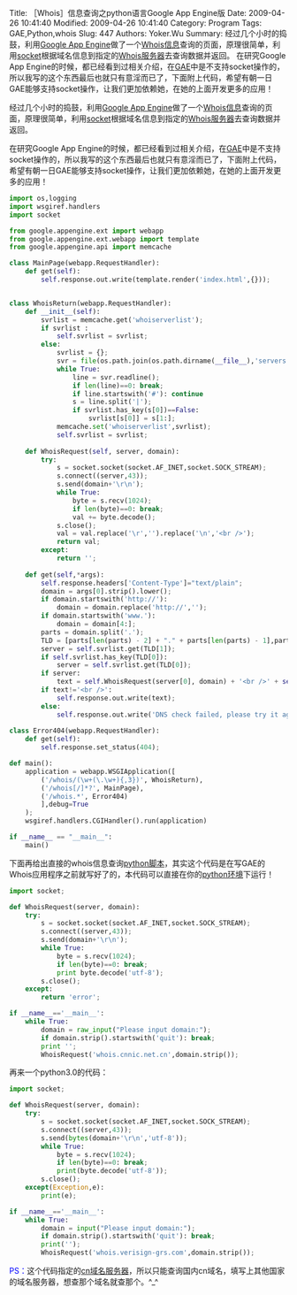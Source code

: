 ﻿Title: ［Whois］信息查询之python语言Google App Engine版
Date: 2009-04-26 10:41:40
Modified: 2009-04-26 10:41:40
Category: Program
Tags: GAE,Python,whois
Slug: 447
Authors: Yoker.Wu
Summary: 
    经过几个小时的捣鼓，利用[Google App Engine](http://appengine.google.com/)做了一个[Whois信息](http://www.google.com/search?hl=zh-CN&q=Whois%E4%BF%A1%E6%81%AF&client=pub-9809305251274649)查询的页面，原理很简单，利用[socket](http://www.google.com/search?hl=zh-CN&q=socket&client=pub-9809305251274649)根据域名信息到指定的[Whois服务器](http://www.google.com/search?hl=zh-CN&q=Whois%E6%9C%8D%E5%8A%A1%E5%99%A8&client=pub-9809305251274649)去查询数据并返回。
    在研究Google App Engine的时候，都已经看到过相关介绍，在[GAE](http://www.google.com/search?hl=zh-CN&q=google%20app%20engine&client=pub-9809305251274649)中是不支持socket操作的，所以我写的这个东西最后也就只有意淫而已了，下面附上代码，希望有朝一日GAE能够支持socket操作，让我们更加依赖她，在她的上面开发更多的应用！


经过几个小时的捣鼓，利用[Google App Engine](http://appengine.google.com/)做了一个[Whois信息](http://www.google.com/search?hl=zh-CN&q=Whois%E4%BF%A1%E6%81%AF&client=pub-9809305251274649)查询的页面，原理很简单，利用[socket](http://www.google.com/search?hl=zh-CN&q=socket&client=pub-9809305251274649)根据域名信息到指定的[Whois服务器](http://www.google.com/search?hl=zh-CN&q=Whois%E6%9C%8D%E5%8A%A1%E5%99%A8&client=pub-9809305251274649)去查询数据并返回。

在研究Google App Engine的时候，都已经看到过相关介绍，在[GAE](http://www.google.com/search?hl=zh-CN&q=google%20app%20engine&client=pub-9809305251274649)中是不支持socket操作的，所以我写的这个东西最后也就只有意淫而已了，下面附上代码，希望有朝一日GAE能够支持socket操作，让我们更加依赖她，在她的上面开发更多的应用！

```python
import os,logging
import wsgiref.handlers
import socket

from google.appengine.ext import webapp
from google.appengine.ext.webapp import template
from google.appengine.api import memcache

class MainPage(webapp.RequestHandler):
	def get(self):
		self.response.out.write(template.render('index.html',{}));


class WhoisReturn(webapp.RequestHandler):
	def __init__(self):
		svrlist = memcache.get('whoiserverlist');
		if svrlist :
			self.svrlist = svrlist;
		else:
			svrlist = {};
			svr = file(os.path.join(os.path.dirname(__file__),'servers.lst'),'r');
			while True:
				line = svr.readline();
				if len(line)==0: break;
				if line.startswith('#'): continue
				s = line.split('|');
				if svrlist.has_key(s[0])==False:
					svrlist[s[0]] = s[1:];
			memcache.set('whoiserverlist',svrlist);
			self.svrlist = svrlist;
	
	def WhoisRequest(self, server, domain):
		try:
			s = socket.socket(socket.AF_INET,socket.SOCK_STREAM);
			s.connect((server,43));
			s.send(domain+'\r\n');
			while True:
				byte = s.recv(1024);
				if len(byte)==0: break;
				val += byte.decode();
			s.close();
			val = val.replace('\r','').replace('\n','<br />');
			return val;
		except:
			return '';
		
	def get(self,*args):
		self.response.headers['Content-Type']="text/plain";
		domain = args[0].strip().lower();
		if domain.startswith('http://'):
			domain = domain.replace('http://','');
		if domain.startswith('www.'):
			domain = domain[4:];
		parts = domain.split('.');
		TLD = [parts[len(parts) - 2] + "." + parts[len(parts) - 1],parts[len(parts) - 1]];
		server = self.svrlist.get(TLD[1]);
		if self.svrlist.has_key(TLD[0]):
			server = self.svrlist.get(TLD[0]);
		if server:
			text = self.WhoisRequest(server[0], domain) + '<br />' + self.WhoisRequest(server[2], domain);
		if text!='<br />':
			self.response.out.write(text);
		else:
			self.response.out.write('DNS check failed, please try it again!');
		
class Error404(webapp.RequestHandler):
	def get(self):
		self.response.set_status(404);

def main():
	application = webapp.WSGIApplication([
		('/whois/(\w+(\.\w+){,3})', WhoisReturn),
		('/whois[/]*?', MainPage),
		('/whois.*', Error404)
		],debug=True
	);
	wsgiref.handlers.CGIHandler().run(application)

if __name__ == "__main__":
    main()
```


下面再给出直接的whois信息查询[python脚本](http://www.google.com/search?hl=zh-CN&q=python%E8%84%9A%E6%9C%AC&client=pub-9809305251274649)，其实这个代码是在写GAE的Whois应用程序之前就写好了的，本代码可以直接在你的[python环境](http://www.google.com/search?hl=zh-CN&q=python%E7%8E%AF%E5%A2%83&client=pub-9809305251274649)下运行！

```python
import socket;

def WhoisRequest(server, domain):
	try:
		s = socket.socket(socket.AF_INET,socket.SOCK_STREAM);
		s.connect((server,43));
		s.send(domain+'\r\n');
		while True:
			byte = s.recv(1024);
			if len(byte)==0: break;
			print byte.decode('utf-8');
		s.close();
	except:
		return 'error';

if __name__=='__main__':
	while True:
		domain = raw_input("Please input domain:");
		if domain.strip().startswith('quit'): break;
		print '';
		WhoisRequest('whois.cnnic.net.cn',domain.strip());	
```

再来一个python3.0的代码：

```python
import socket;

def WhoisRequest(server, domain):
    try:
        s = socket.socket(socket.AF_INET,socket.SOCK_STREAM);
        s.connect((server,43));
        s.send(bytes(domain+'\r\n','utf-8'));
        while True:
            byte = s.recv(1024);
            if len(byte)==0: break;
            print(byte.decode('utf-8'));
        s.close();
    except(Exception,e):
        print(e);

if __name__=='__main__':
    while True:
        domain = input("Please input domain:");
        if domain.strip().startswith('quit'): break;
        print('');
        WhoisRequest('whois.verisign-grs.com',domain.strip());
```

<span style="color:Blue">PS：</span>这个代码指定的[cn域名服务器](http://www.google.com/search?hl=zh-CN&q=cn%E5%9F%9F%E5%90%8D%E6%9C%8D%E5%8A%A1%E5%99%A8&client=pub-9809305251274649)，所以只能查询国内cn域名，填写上其他国家的域名服务器，想查那个域名就查那个。^_^